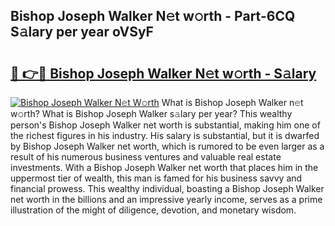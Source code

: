 ## Bishop Joseph Walker N𝚎t w𝚘rth - Part-6CQ S𝚊lary per year oVSyF

# <h2><a href="http://gc21vt.nevu.top/?p=Bishop+Joseph+Walker">🔗 👉🔴 Bishop Joseph Walker N𝚎t w𝚘rth - S𝚊lary</a></h2>

[![Bishop Joseph Walker N𝚎t W𝚘rth](https://i.imgur.com/Oavwk0R.jpeg)](http://gc21vt.nevu.top/?p=Bishop+Joseph+Walker)
What is Bishop Joseph Walker n𝚎t w𝚘rth? What is Bishop Joseph Walker s𝚊lary per year?
This wealthy person's Bishop Joseph Walker net worth is substantial, making him one of the richest figures in his industry. His salary is substantial, but it is dwarfed by Bishop Joseph Walker net worth, which is rumored to be even larger as a result of his numerous business ventures and valuable real estate investments. With a Bishop Joseph Walker net worth that places him in the uppermost tier of wealth, this man is famed for his business savvy and financial prowess. This wealthy individual, boasting a Bishop Joseph Walker net worth in the billions and an impressive yearly income, serves as a prime illustration of the might of diligence, devotion, and monetary wisdom.
